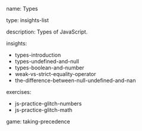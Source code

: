 name: Types

type: insights-list

description: Types of JavaScript.

insights:
  - types-introduction
  - types-undefined-and-null
  - types-boolean-and-number
  - weak-vs-strict-equality-operator
  - the-difference-between-null-undefined-and-nan


exercises:
  - js-practice-glitch-numbers
  - js-practice-glitch-math



game: taking-precedence
